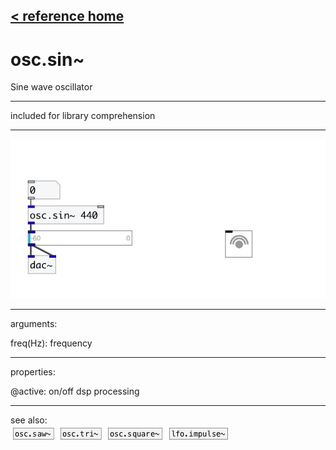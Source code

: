 [< reference home](index.html)
---

# osc.sin~


Sine wave oscillator

---

included for library comprehension
<br>


---


![example](examples/osc.sin~-example.jpg)

---
arguments:

freq(Hz): frequency<br>

---
properties:

@active: on/off dsp
            processing<br>

---
see also:<br>
[![osc.saw~](img/object_osc.saw~.png)](osc.saw~.html)
[![osc.tri~](img/object_osc.tri~.png)](osc.tri~.html)
[![osc.square~](img/object_osc.square~.png)](osc.square~.html)
[![lfo.impulse~](img/object_lfo.impulse~.png)](lfo.impulse~.html)
